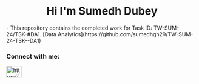 
<h1 align="center">Hi I'm Sumedh Dubey</h1>
- This repository contains the completed work for Task ID: TW-SUM-24/TSK-#DA1. [Data Analytics](https://github.com/sumedhgh29/TW-SUM-24-TSK--DA1)

<h3 align="left">Connect with me:</h3>
<p align="left">
<a href="https://linkedin.com/in/https://www.linkedin.com/in/sumedh-dubey-95366b237/" target="blank"><img align="center" src="https://raw.githubusercontent.com/rahuldkjain/github-profile-readme-generator/master/src/images/icons/Social/linked-in-alt.svg" alt="https://www.linkedin.com/in/sumedh-dubey-95366b237/" height="30" width="40" /></a>
</p>
